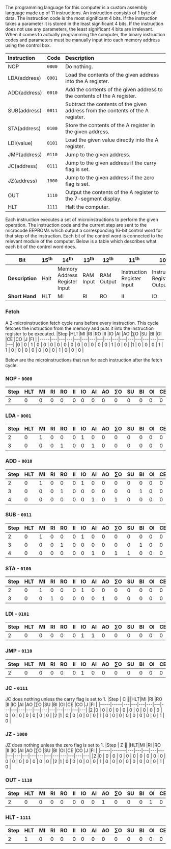 The programming language for this computer is a custom assembly language made up of 11 instructions. An instruction consists of 1 byte of data. The instruction code is the most significant 4 bits. If the instruction takes a parameter it is stored in the least significant 4 bits.
If the instruction does not use any parameters, the least significant 4 bits are irrelevant. When it comes to actually programming the computer, the binary instruction codes and parameters must be manually input into each memory address using the control box.

| **Instruction** | **Code** | **Description**                                                                                                         |
| :-------------- | :------- | :---------------------------------------------------------------------------------------------------------------------- |
| NOP             | `0000`   |  Do nothing.                                                                                                            |
| LDA(address)    | `0001`   |  Load the contents of the given address into the A register.                                                            |
| ADD(address)    | `0010`   |  Add the contents of the given address to the contents of the A register.                                               |
| SUB(address)    | `0011`   |  Subtract the contents of the given address from the contents of the A register.                                        |
| STA(address)    | `0100`   |  Store the contents of the A register in the given address.                                                             |
| LDI(value)      | `0101`   |  Load the given value directly into the A register.                                                                     |
| JMP(address)    | `0110`   |  Jump to the given address.                                                                                             |
| JC(address)     | `0111`   |  Jump to the given address if the carry flag is set.                                                                    |
| JZ(address)     | `1000`   |  Jump to the given address if the zero flag is set.                                                                     |
| OUT             | `1110`   |  Output the contents of the A register to the 7-segment display.                                                        |
| HLT             | `1111`   |  Halt the computer.                                                                                                     |

Each instruction executes a set of microinstructions to perform the given operation. The instruction code and the current step are sent to the microcode EEPROMs which output a corresponding 16-bit control word for that step of the instruction. Each bit of the control word is connected to the relevant module of the computer.
Below is a table which describes what each bit of the control word does.

|**Bit**| 15<sup>th</sup> | 14<sup>th</sup> | 13<sup>th</sup> | 12<sup>th</sup> | 11<sup>th</sup> | 10<sup>th</sup> | 9<sup>th</sup> | 8<sup>th</sup> | 7<sup>th</sup> | 6<sup>th</sup> | 5<sup>th</sup> | 4<sup>th</sup> | 3<sup>rd</sup> | 2<sup>nd</sup> | 1<sup>st</sup> | 0<sup>th</sup> |
|---|--- | ---| ---| ---| ---| ---|---|---|---|---|---|---|---|---|---|---|
|**Description**|Halt|Memory Address Register Input|RAM Input|RAM Output|Instruction Register Input| Instruction Register Output|A Register Input|A Register Output|ALU Output|ALU Subtract|B Register Input|Output Register Input|Program Counter Enable|Program Counter Output|Jump|Flag Register Input|
|**Short Hand**|HLT|MI|RI|RO|II|IO|AI|AO|∑O|SU|BI|OI|CE|CO|J|FI|

### Fetch
A 2-microinstruction fetch cycle runs before every instruction.
This cycle fetches the instruction from the memory and puts it into the instruction register to be executed.
|Step |HLT|MI |RI |RO |II |IO |AI |AO |∑O |SU |BI |OI |CE |CO |J  |FI |
|-----|---|---|---|---|---|---|---|---|---|---|---|---|---|---|---|---|
|0    | 0 | 1 | 0 | 0 | 0 | 0 | 0 | 0 | 0 | 0 | 0 | 0 | 0 | 1 | 0 | 0 |
|1    | 0 | 0 | 0 | 1 | 1 | 0 | 0 | 0 | 0 | 0 | 0 | 0 | 1 | 0 | 0 | 0 |

Below are the microinstructions that run for each instruction after the fetch cycle.

### NOP - `0000`
|Step |HLT|MI |RI |RO |II |IO |AI |AO |∑O |SU |BI |OI |CE |CO |J  |FI |
|-----|---|---|---|---|---|---|---|---|---|---|---|---|---|---|---|---|
|2    | 0 | 0 | 0 | 0 | 0 | 0 | 0 | 0 | 0 | 0 | 0 | 0 | 0 | 0 | 0 | 0 |

### LDA - `0001`
|Step |HLT|MI |RI |RO |II |IO |AI |AO |∑O |SU |BI |OI |CE |CO |J  |FI |
|-----|---|---|---|---|---|---|---|---|---|---|---|---|---|---|---|---|
|2    | 0 | 1 | 0 | 0 | 0 | 1 | 0 | 0 | 0 | 0 | 0 | 0 | 0 | 0 | 0 | 0 |
|3    | 0 | 0 | 0 | 1 | 0 | 0 | 1 | 0 | 0 | 0 | 0 | 0 | 0 | 0 | 0 | 0 |

### ADD - `0010`
|Step |HLT|MI |RI |RO |II |IO |AI |AO |∑O |SU |BI |OI |CE |CO |J  |FI |
|-----|---|---|---|---|---|---|---|---|---|---|---|---|---|---|---|---|
|2    | 0 | 1 | 0 | 0 | 0 | 1 | 0 | 0 | 0 | 0 | 0 | 0 | 0 | 0 | 0 | 0 |
|3    | 0 | 0 | 0 | 1 | 0 | 0 | 0 | 0 | 0 | 0 | 1 | 0 | 0 | 0 | 0 | 0 |
|4    | 0 | 0 | 0 | 0 | 0 | 0 | 1 | 0 | 1 | 0 | 0 | 0 | 0 | 0 | 0 | 1 |

### SUB - `0011`
|Step |HLT|MI |RI |RO |II |IO |AI |AO |∑O |SU |BI |OI |CE |CO |J  |FI |
|-----|---|---|---|---|---|---|---|---|---|---|---|---|---|---|---|---|
|2    | 0 | 1 | 0 | 0 | 0 | 1 | 0 | 0 | 0 | 0 | 0 | 0 | 0 | 0 | 0 | 0 |
|3    | 0 | 0 | 0 | 1 | 0 | 0 | 0 | 0 | 0 | 0 | 1 | 0 | 0 | 0 | 0 | 0 |
|4    | 0 | 0 | 0 | 0 | 0 | 0 | 1 | 0 | 1 | 1 | 0 | 0 | 0 | 0 | 0 | 1 |

### STA - `0100`
|Step |HLT|MI |RI |RO |II |IO |AI |AO |∑O |SU |BI |OI |CE |CO |J  |FI |
|-----|---|---|---|---|---|---|---|---|---|---|---|---|---|---|---|---|
|2    | 0 | 1 | 0 | 0 | 0 | 1 | 0 | 0 | 0 | 0 | 0 | 0 | 0 | 0 | 0 | 0 |
|3    | 0 | 0 | 1 | 0 | 0 | 0 | 0 | 1 | 0 | 0 | 0 | 0 | 0 | 0 | 0 | 0 |

### LDI - `0101`
|Step |HLT|MI |RI |RO |II |IO |AI |AO |∑O |SU |BI |OI |CE |CO |J  |FI |
|-----|---|---|---|---|---|---|---|---|---|---|---|---|---|---|---|---|
|2    | 0 | 0 | 0 | 0 | 0 | 1 | 1 | 0 | 0 | 0 | 0 | 0 | 0 | 0 | 0 | 0 |

### JMP - `0110`
|Step |HLT|MI |RI |RO |II |IO |AI |AO |∑O |SU |BI |OI |CE |CO |J  |FI |
|-----|---|---|---|---|---|---|---|---|---|---|---|---|---|---|---|---|
|2    | 0 | 0 | 0 | 0 | 0 | 1 | 0 | 0 | 0 | 0 | 0 | 0 | 0 | 0 | 1 | 0 |

### JC - `0111`
JC does nothing unless the carry flag is set to 1.
|Step | C 🚩|HLT|MI |RI |RO |II |IO |AI |AO |∑O |SU |BI |OI |CE |CO |J  |FI |
|-----|-----|---|---|---|---|---|---|---|---|---|---|---|---|---|---|---|---|
|2    |0    | 0 | 0 | 0 | 0 | 0 | 0 | 0 | 0 | 0 | 0 | 0 | 0 | 0 | 0 | 0 | 0 |
|2    |1    | 0 | 0 | 0 | 0 | 0 | 1 | 0 | 0 | 0 | 0 | 0 | 0 | 0 | 0 | 1 | 0 |

### JZ - `1000`
JZ does nothing unless the zero flag is set to 1.
|Step | Z 🚩 |HLT|MI |RI |RO |II |IO |AI |AO |∑O |SU |BI |OI |CE |CO |J  |FI |
|-----|-------|---|---|---|---|---|---|---|---|---|---|---|---|---|---|---|---|
|2    |0      | 0 | 0 | 0 | 0 | 0 | 0 | 0 | 0 | 0 | 0 | 0 | 0 | 0 | 0 | 0 | 0 |
|2    |1      | 0 | 0 | 0 | 0 | 0 | 1 | 0 | 0 | 0 | 0 | 0 | 0 | 0 | 0 | 1 | 0 |

### OUT - `1110`
|Step |HLT|MI |RI |RO |II |IO |AI |AO |∑O |SU |BI |OI |CE |CO |J  |FI |
|-----|---|---|---|---|---|---|---|---|---|---|---|---|---|---|---|---|
|2    | 0 | 0 | 0 | 0 | 0 | 0 | 0 | 1 | 0 | 0 | 0 | 1 | 0 | 0 | 0 | 0 |

### HLT - `1111`
|Step |HLT|MI |RI |RO |II |IO |AI |AO |∑O |SU |BI |OI |CE |CO |J  |FI |
|-----|---|---|---|---|---|---|---|---|---|---|---|---|---|---|---|---|
|2    | 1 | 0 | 0 | 0 | 0 | 0 | 0 | 0 | 0 | 0 | 0 | 0 | 0 | 0 | 0 | 0 |
